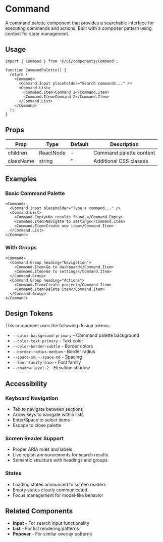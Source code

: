 # Command

A command palette component that provides a searchable interface for executing commands and actions. Built with a composer pattern using context for state management.

## Usage

```tsx
import { Command } from '@/ui/components/Command';

function CommandPalette() {
  return (
    <Command>
      <Command.Input placeholder="Search commands..." />
      <Command.List>
        <Command.Item>Command 1</Command.Item>
        <Command.Item>Command 2</Command.Item>
      </Command.List>
    </Command>
  );
}
```

## Props

| Prop      | Type      | Default | Description             |
| --------- | --------- | ------- | ----------------------- |
| children  | ReactNode | -       | Command palette content |
| className | string    | ''      | Additional CSS classes  |

## Examples

### Basic Command Palette

```tsx
<Command>
  <Command.Input placeholder="Type a command..." />
  <Command.List>
    <Command.Empty>No results found.</Command.Empty>
    <Command.Item>Navigate to settings</Command.Item>
    <Command.Item>Create new item</Command.Item>
  </Command.List>
</Command>
```

### With Groups

```tsx
<Command>
  <Command.Group heading="Navigation">
    <Command.Item>Go to dashboard</Command.Item>
    <Command.Item>Go to settings</Command.Item>
  </Command.Group>
  <Command.Group heading="Actions">
    <Command.Item>Create project</Command.Item>
    <Command.Item>Delete item</Command.Item>
  </Command.Group>
</Command>
```

## Design Tokens

This component uses the following design tokens:

- `--color-background-primary` - Command palette background
- `--color-text-primary` - Text color
- `--color-border-subtle` - Border colors
- `--border-radius-medium` - Border radius
- `--space-sm`, `--space-md` - Spacing
- `--font-family-base` - Font family
- `--shadow-level-2` - Elevation shadow

## Accessibility

### Keyboard Navigation

- Tab to navigate between sections
- Arrow keys to navigate within lists
- Enter/Space to select items
- Escape to close palette

### Screen Reader Support

- Proper ARIA roles and labels
- Live region announcements for search results
- Semantic structure with headings and groups

### States

- Loading states announced to screen readers
- Empty states clearly communicated
- Focus management for modal-like behavior

## Related Components

- **Input** - For search input functionality
- **List** - For list rendering patterns
- **Popover** - For similar overlay patterns

